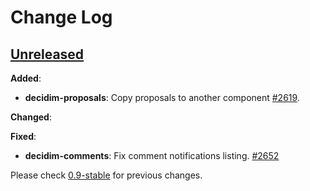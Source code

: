 # Change Log

## [Unreleased](https://github.com/decidim/decidim/tree/HEAD)

**Added**:

- **decidim-proposals**: Copy proposals to another component [\#2619](https://github.com/decidim/decidim/issues/2619).

**Changed**:

**Fixed**:

- **decidim-comments**: Fix comment notifications listing. [\#2652](https://github.com/decidim/decidim/pull/2652)

Please check [0.9-stable](https://github.com/decidim/decidim/blob/0.9-stable/CHANGELOG.md) for previous changes.